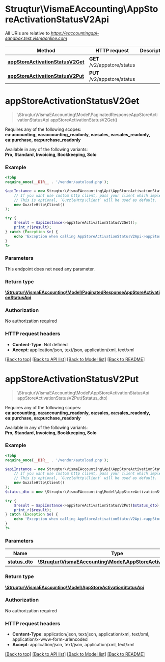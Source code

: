 # Struqtur\VismaEAccounting\AppStoreActivationStatusV2Api

All URIs are relative to *https://eaccountingapi-sandbox.test.vismaonline.com*

Method | HTTP request | Description
------------- | ------------- | -------------
[**appStoreActivationStatusV2Get**](AppStoreActivationStatusV2Api.md#appStoreActivationStatusV2Get) | **GET** /v2/appstore/status | 
[**appStoreActivationStatusV2Put**](AppStoreActivationStatusV2Api.md#appStoreActivationStatusV2Put) | **PUT** /v2/appstore/status | 


# **appStoreActivationStatusV2Get**
> \Struqtur\VismaEAccounting\Model\PaginatedResponseAppStoreActivationStatusApi appStoreActivationStatusV2Get()



<p>Requires any of the following scopes: <br><b>ea:accounting, ea:accounting_readonly, ea:sales, ea:sales_readonly, ea:purchase, ea:purchase_readonly</b></p><p>Available in any of the following variants: <br><b>Pro, Standard, Invoicing, Bookkeeping, Solo</b></p>

### Example
```php
<?php
require_once(__DIR__ . '/vendor/autoload.php');

$apiInstance = new Struqtur\VismaEAccounting\Api\AppStoreActivationStatusV2Api(
    // If you want use custom http client, pass your client which implements `GuzzleHttp\ClientInterface`.
    // This is optional, `GuzzleHttp\Client` will be used as default.
    new GuzzleHttp\Client()
);

try {
    $result = $apiInstance->appStoreActivationStatusV2Get();
    print_r($result);
} catch (Exception $e) {
    echo 'Exception when calling AppStoreActivationStatusV2Api->appStoreActivationStatusV2Get: ', $e->getMessage(), PHP_EOL;
}
?>
```

### Parameters
This endpoint does not need any parameter.

### Return type

[**\Struqtur\VismaEAccounting\Model\PaginatedResponseAppStoreActivationStatusApi**](../Model/PaginatedResponseAppStoreActivationStatusApi.md)

### Authorization

No authorization required

### HTTP request headers

 - **Content-Type**: Not defined
 - **Accept**: application/json, text/json, application/xml, text/xml

[[Back to top]](#) [[Back to API list]](../../README.md#documentation-for-api-endpoints) [[Back to Model list]](../../README.md#documentation-for-models) [[Back to README]](../../README.md)

# **appStoreActivationStatusV2Put**
> \Struqtur\VismaEAccounting\Model\AppStoreActivationStatusApi appStoreActivationStatusV2Put($status_dto)



<p>Requires any of the following scopes: <br><b>ea:accounting, ea:accounting_readonly, ea:sales, ea:sales_readonly, ea:purchase, ea:purchase_readonly</b></p><p>Available in any of the following variants: <br><b>Pro, Standard, Invoicing, Bookkeeping, Solo</b></p>

### Example
```php
<?php
require_once(__DIR__ . '/vendor/autoload.php');

$apiInstance = new Struqtur\VismaEAccounting\Api\AppStoreActivationStatusV2Api(
    // If you want use custom http client, pass your client which implements `GuzzleHttp\ClientInterface`.
    // This is optional, `GuzzleHttp\Client` will be used as default.
    new GuzzleHttp\Client()
);
$status_dto = new \Struqtur\VismaEAccounting\Model\AppStoreActivationStatusApi(); // \Struqtur\VismaEAccounting\Model\AppStoreActivationStatusApi | 

try {
    $result = $apiInstance->appStoreActivationStatusV2Put($status_dto);
    print_r($result);
} catch (Exception $e) {
    echo 'Exception when calling AppStoreActivationStatusV2Api->appStoreActivationStatusV2Put: ', $e->getMessage(), PHP_EOL;
}
?>
```

### Parameters

Name | Type | Description  | Notes
------------- | ------------- | ------------- | -------------
 **status_dto** | [**\Struqtur\VismaEAccounting\Model\AppStoreActivationStatusApi**](../Model/AppStoreActivationStatusApi.md)|  |

### Return type

[**\Struqtur\VismaEAccounting\Model\AppStoreActivationStatusApi**](../Model/AppStoreActivationStatusApi.md)

### Authorization

No authorization required

### HTTP request headers

 - **Content-Type**: application/json, text/json, application/xml, text/xml, application/x-www-form-urlencoded
 - **Accept**: application/json, text/json, application/xml, text/xml

[[Back to top]](#) [[Back to API list]](../../README.md#documentation-for-api-endpoints) [[Back to Model list]](../../README.md#documentation-for-models) [[Back to README]](../../README.md)

